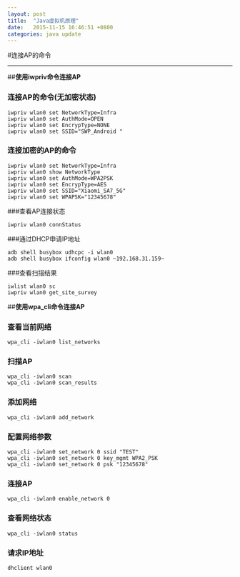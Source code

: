 ```yaml
---
layout: post
title:  "Java虚拟机原理"
date:   2015-11-15 16:46:51 +0800
categories: java update
---
```


#连接AP的命令

------

##**使用iwpriv命令连接AP**  
### 连接AP的命令(无加密状态)
```
iwpriv wlan0 set NetworkType=Infra
iwpriv wlan0 set AuthMode=OPEN
iwpriv wlan0 set EncrypType=NONE
iwpriv wlan0 set SSID="SWP_Android "
```

### 连接加密的AP的命令
```
iwpriv wlan0 set NetworkType=Infra 
iwpriv wlan0 show NetworkType
iwpriv wlan0 set AuthMode=WPA2PSK 
iwpriv wlan0 set EncrypType=AES
iwpriv wlan0 set SSID="Xiaomi_SA7_5G" 
iwpriv wlan0 set WPAPSK="12345678" 
```

###查看AP连接状态
```
iwpriv wlan0 connStatus
```

###通过DHCP申请IP地址
```
adb shell busybox udhcpc -i wlan0
adb shell busybox ifconfig wlan0 ~192.168.31.159~
```

###查看扫描结果
```
iwlist wlan0 sc
iwpriv wlan0 get_site_survey
```

##**使用wpa_cli命令连接AP** 
### 查看当前网络
```
wpa_cli -iwlan0 list_networks
```
### 扫描AP
```
wpa_cli -iwlan0 scan
wpa_cli -iwlan0 scan_results
```
### 添加网络  
```
wpa_cli -iwlan0 add_network
```
### 配置网络参数  
```
wpa_cli -iwlan0 set_network 0 ssid "TEST"
wpa_cli -iwlan0 set_network 0 key_mgmt WPA2_PSK
wpa_cli -iwlan0 set_network 0 psk "12345678"
```
### 连接AP
```
wpa_cli -iwlan0 enable_network 0
```
### 查看网络状态
```
wpa_cli -iwlan0 status
```
### 请求IP地址
```
dhclient wlan0
```
